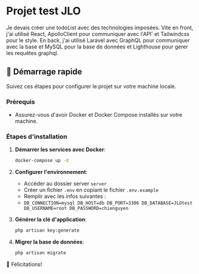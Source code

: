 # Projet test JLO

Je devais créer une todoList avec des technologies imposées.
Vite en front, j'ai utilisé React, ApolloClient pour communiquer avec l'API' et Tailwindcss pour le style.
En back, j'ai utilisé Laravel avec GraphQL pour communiquer avec la base et MySQL pour la base de données et Lighthouse pour gerer les requêtes graphql.

## 🚀 Démarrage rapide

Suivez ces étapes pour configurer le projet sur votre machine locale.

### Prérequis

- Assurez-vous d'avoir Docker et Docker Compose installés sur votre machine.

### Étapes d'installation

1. **Démarrer les services avec Docker**:
   ```bash
   docker-compose up -d
    ```

2. **Configurer l'environnement**:
   - Accéder au dossier server `server`
   - Créer un fichier `.env` en copiant le fichier `.env.example`
   - Remplir avec les infos suivantes :
   - `DB_CONNECTION=mysql
     DB_HOST=db
     DB_PORT=3306
     DB_DATABASE=JLOtest
     DB_USERNAME=root
     DB_PASSWORD=chienguyen
     `

3. **Générer la clé d'application**:
    ```bash
    php artisan key:generate
    ```

4. **Migrer la base de données**:
    ```bash
    php artisan migrate
    ```

🎉 Félicitations!